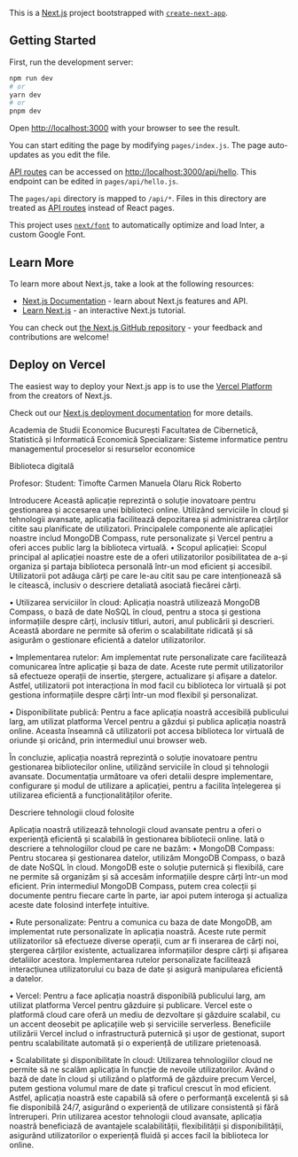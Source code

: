 This is a [Next.js](https://nextjs.org/) project bootstrapped with [`create-next-app`](https://github.com/vercel/next.js/tree/canary/packages/create-next-app).

## Getting Started

First, run the development server:

```bash
npm run dev
# or
yarn dev
# or
pnpm dev
```

Open [http://localhost:3000](http://localhost:3000) with your browser to see the result.

You can start editing the page by modifying `pages/index.js`. The page auto-updates as you edit the file.

[API routes](https://nextjs.org/docs/api-routes/introduction) can be accessed on [http://localhost:3000/api/hello](http://localhost:3000/api/hello). This endpoint can be edited in `pages/api/hello.js`.

The `pages/api` directory is mapped to `/api/*`. Files in this directory are treated as [API routes](https://nextjs.org/docs/api-routes/introduction) instead of React pages.

This project uses [`next/font`](https://nextjs.org/docs/basic-features/font-optimization) to automatically optimize and load Inter, a custom Google Font.

## Learn More

To learn more about Next.js, take a look at the following resources:

- [Next.js Documentation](https://nextjs.org/docs) - learn about Next.js features and API.
- [Learn Next.js](https://nextjs.org/learn) - an interactive Next.js tutorial.

You can check out [the Next.js GitHub repository](https://github.com/vercel/next.js/) - your feedback and contributions are welcome!

## Deploy on Vercel

The easiest way to deploy your Next.js app is to use the [Vercel Platform](https://vercel.com/new?utm_medium=default-template&filter=next.js&utm_source=create-next-app&utm_campaign=create-next-app-readme) from the creators of Next.js.

Check out our [Next.js deployment documentation](https://nextjs.org/docs/deployment) for more details.
 
Academia de Studii Economice București
Facultatea de Cibernetică, Statistică și Informatică Economică
Specializare: Sisteme informatice pentru managementul proceselor si resurselor economice


Biblioteca digitală
		



Profesor:								Student:
Timofte Carmen Manuela 					Olaru Rick Roberto






Introducere
Această aplicație reprezintă o soluție inovatoare pentru gestionarea și accesarea unei biblioteci online. Utilizând serviciile în cloud și tehnologii avansate, aplicația facilitează depozitarea și administrarea cărților citite sau planificate de utilizatori. Principalele componente ale aplicației noastre includ MongoDB Compass, rute personalizate și Vercel pentru a oferi acces public larg la biblioteca virtuală.
•	Scopul aplicației: Scopul principal al aplicației noastre este de a oferi utilizatorilor posibilitatea de a-și organiza și partaja biblioteca personală într-un mod eficient și accesibil. Utilizatorii pot adăuga cărți pe care le-au citit sau pe care intenționează să le citească, inclusiv o descriere detaliată asociată fiecărei cărți.

•	Utilizarea serviciilor în cloud: Aplicația noastră utilizează MongoDB Compass, o bază de date NoSQL în cloud, pentru a stoca și gestiona informațiile despre cărți, inclusiv titluri, autori, anul publicării și descrieri. Această abordare ne permite să oferim o scalabilitate ridicată și să asigurăm o gestionare eficientă a datelor utilizatorilor.

•	Implementarea rutelor: Am implementat rute personalizate care facilitează comunicarea între aplicație și baza de date. Aceste rute permit utilizatorilor să efectueze operații de insertie, ștergere, actualizare și afișare a datelor. Astfel, utilizatorii pot interacționa în mod facil cu biblioteca lor virtuală și pot gestiona informațiile despre cărți într-un mod flexibil și personalizat.

•	Disponibilitate publică: Pentru a face aplicația noastră accesibilă publicului larg, am utilizat platforma Vercel pentru a găzdui și publica aplicația noastră online. Aceasta înseamnă că utilizatorii pot accesa biblioteca lor virtuală de oriunde și oricând, prin intermediul unui browser web.

În concluzie, aplicația noastră reprezintă o soluție inovatoare pentru gestionarea bibliotecilor online, utilizând serviciile în cloud și tehnologii avansate. Documentația următoare va oferi detalii despre implementare, configurare și modul de utilizare a aplicației, pentru a facilita înțelegerea și utilizarea eficientă a funcționalităților oferite.




Descriere tehnologii cloud folosite


Aplicația noastră utilizează tehnologii cloud avansate pentru a oferi o experiență eficientă și scalabilă în gestionarea bibliotecii online. Iată o descriere a tehnologiilor cloud pe care ne bazăm:
•	MongoDB Compass: Pentru stocarea și gestionarea datelor, utilizăm MongoDB Compass, o bază de date NoSQL în cloud. MongoDB este o soluție puternică și flexibilă, care ne permite să organizăm și să accesăm informațiile despre cărți într-un mod eficient. Prin intermediul MongoDB Compass, putem crea colecții și documente pentru fiecare carte în parte, iar apoi putem interoga și actualiza aceste date folosind interfețe intuitive.

•	Rute personalizate: Pentru a comunica cu baza de date MongoDB, am implementat rute personalizate în aplicația noastră. Aceste rute permit utilizatorilor să efectueze diverse operații, cum ar fi inserarea de cărți noi, ștergerea cărților existente, actualizarea informațiilor despre cărți și afișarea detaliilor acestora. Implementarea rutelor personalizate facilitează interacțiunea utilizatorului cu baza de date și asigură manipularea eficientă a datelor.

•	Vercel: Pentru a face aplicația noastră disponibilă publicului larg, am utilizat platforma Vercel pentru găzduire și publicare. Vercel este o platformă cloud care oferă un mediu de dezvoltare și găzduire scalabil, cu un accent deosebit pe aplicațiile web și serviciile serverless. Beneficiile utilizării Vercel includ o infrastructură puternică și ușor de gestionat, suport pentru scalabilitate automată și o experiență de utilizare prietenoasă.

•	Scalabilitate și disponibilitate în cloud: Utilizarea tehnologiilor cloud ne permite să ne scalăm aplicația în funcție de nevoile utilizatorilor. Având o bază de date în cloud și utilizând o platformă de găzduire precum Vercel, putem gestiona volumul mare de date și traficul crescut în mod eficient. Astfel, aplicația noastră este capabilă să ofere o performanță excelentă și să fie disponibilă 24/7, asigurând o experiență de utilizare consistentă și fără întreruperi.
Prin utilizarea acestor tehnologii cloud avansate, aplicația noastră beneficiază de avantajele scalabilității, flexibilității și disponibilității, asigurând utilizatorilor o experiență fluidă și acces facil la biblioteca lor online.



 



 
